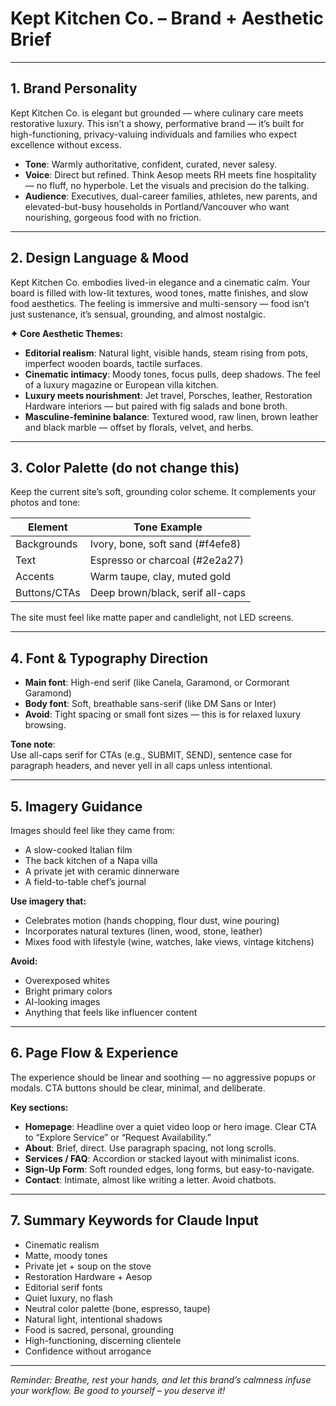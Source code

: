 # Kept Kitchen Co. – Brand + Aesthetic Brief

---

## 1. Brand Personality

Kept Kitchen Co. is elegant but grounded — where culinary care meets restorative luxury. This isn’t a showy, performative brand — it’s built for high-functioning, privacy-valuing individuals and families who expect excellence without excess.

- **Tone**: Warmly authoritative, confident, curated, never salesy.
- **Voice**: Direct but refined. Think Aesop meets RH meets fine hospitality — no fluff, no hyperbole. Let the visuals and precision do the talking.
- **Audience**: Executives, dual-career families, athletes, new parents, and elevated-but-busy households in Portland/Vancouver who want nourishing, gorgeous food with no friction.

---

## 2. Design Language & Mood

Kept Kitchen Co. embodies lived-in elegance and a cinematic calm. Your board is filled with low-lit textures, wood tones, matte finishes, and slow food aesthetics. The feeling is immersive and multi-sensory — food isn’t just sustenance, it’s sensual, grounding, and almost nostalgic.

**✦ Core Aesthetic Themes:**

- **Editorial realism**: Natural light, visible hands, steam rising from pots, imperfect wooden boards, tactile surfaces.
- **Cinematic intimacy**: Moody tones, focus pulls, deep shadows. The feel of a luxury magazine or European villa kitchen.
- **Luxury meets nourishment**: Jet travel, Porsches, leather, Restoration Hardware interiors — but paired with fig salads and bone broth.
- **Masculine-feminine balance**: Textured wood, raw linen, brown leather and black marble — offset by florals, velvet, and herbs.

---

## 3. Color Palette (do not change this)

Keep the current site’s soft, grounding color scheme. It complements your photos and tone:

| Element       | Tone Example                      |
| ------------- | --------------------------------- |
| Backgrounds   | Ivory, bone, soft sand (#f4efe8)  |
| Text          | Espresso or charcoal (#2e2a27)    |
| Accents       | Warm taupe, clay, muted gold      |
| Buttons/CTAs  | Deep brown/black, serif all-caps  |

The site must feel like matte paper and candlelight, not LED screens.

---

## 4. Font & Typography Direction

- **Main font**: High-end serif (like Canela, Garamond, or Cormorant Garamond)
- **Body font**: Soft, breathable sans-serif (like DM Sans or Inter)
- **Avoid**: Tight spacing or small font sizes — this is for relaxed luxury browsing.

**Tone note**:  
Use all-caps serif for CTAs (e.g., SUBMIT, SEND), sentence case for paragraph headers, and never yell in all caps unless intentional.

---

## 5. Imagery Guidance

Images should feel like they came from:

- A slow-cooked Italian film
- The back kitchen of a Napa villa
- A private jet with ceramic dinnerware
- A field-to-table chef’s journal

**Use imagery that:**

- Celebrates motion (hands chopping, flour dust, wine pouring)
- Incorporates natural textures (linen, wood, stone, leather)
- Mixes food with lifestyle (wine, watches, lake views, vintage kitchens)

**Avoid:**

- Overexposed whites
- Bright primary colors
- AI-looking images
- Anything that feels like influencer content

---

## 6. Page Flow & Experience

The experience should be linear and soothing — no aggressive popups or modals. CTA buttons should be clear, minimal, and deliberate.

**Key sections:**

- **Homepage**: Headline over a quiet video loop or hero image. Clear CTA to “Explore Service” or “Request Availability.”
- **About**: Brief, direct. Use paragraph spacing, not long scrolls.
- **Services / FAQ**: Accordion or stacked layout with minimalist icons.
- **Sign-Up Form**: Soft rounded edges, long forms, but easy-to-navigate.
- **Contact**: Intimate, almost like writing a letter. Avoid chatbots.

---

## 7. Summary Keywords for Claude Input

- Cinematic realism
- Matte, moody tones
- Private jet + soup on the stove
- Restoration Hardware + Aesop
- Editorial serif fonts
- Quiet luxury, no flash
- Neutral color palette (bone, espresso, taupe)
- Natural light, intentional shadows
- Food is sacred, personal, grounding
- High-functioning, discerning clientele
- Confidence without arrogance

---

_Reminder: Breathe, rest your hands, and let this brand’s calmness infuse your workflow. Be good to yourself – you deserve it!_
